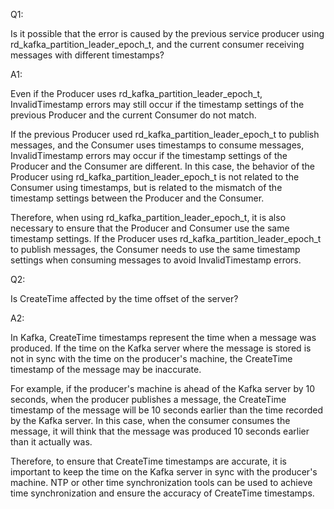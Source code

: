 Q1: 

Is it possible that the error is caused by the previous service producer using rd_kafka_partition_leader_epoch_t, and the current consumer receiving messages with different timestamps?

A1: 

Even if the Producer uses rd_kafka_partition_leader_epoch_t, InvalidTimestamp errors may still occur if the timestamp settings of the previous Producer and the current Consumer do not match.

If the previous Producer used rd_kafka_partition_leader_epoch_t to publish messages, and the Consumer uses timestamps to consume messages, InvalidTimestamp errors may occur if the timestamp settings of the Producer and the Consumer are different. In this case, the behavior of the Producer using rd_kafka_partition_leader_epoch_t is not related to the Consumer using timestamps, but is related to the mismatch of the timestamp settings between the Producer and the Consumer.

Therefore, when using rd_kafka_partition_leader_epoch_t, it is also necessary to ensure that the Producer and Consumer use the same timestamp settings. If the Producer uses rd_kafka_partition_leader_epoch_t to publish messages, the Consumer needs to use the same timestamp settings when consuming messages to avoid InvalidTimestamp errors.


Q2: 

Is CreateTime affected by the time offset of the server?

A2: 

In Kafka, CreateTime timestamps represent the time when a message was produced. If the time on the Kafka server where the message is stored is not in sync with the time on the producer's machine, the CreateTime timestamp of the message may be inaccurate.

For example, if the producer's machine is ahead of the Kafka server by 10 seconds, when the producer publishes a message, the CreateTime timestamp of the message will be 10 seconds earlier than the time recorded by the Kafka server. In this case, when the consumer consumes the message, it will think that the message was produced 10 seconds earlier than it actually was.

Therefore, to ensure that CreateTime timestamps are accurate, it is important to keep the time on the Kafka server in sync with the producer's machine. NTP or other time synchronization tools can be used to achieve time synchronization and ensure the accuracy of CreateTime timestamps.